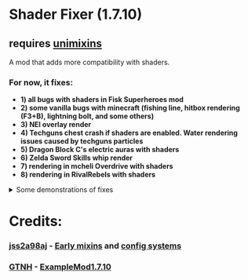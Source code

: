 # Shader Fixer (1.7.10)

## requires [unimixins](https://github.com/LegacyModdingMC/UniMixins)

A mod that adds more compatibility with shaders.
### For now, it fixes:
+ **1) all bugs with shaders in Fisk Superheroes mod**
+ **2) some vanilla bugs with minecraft (fishing line, hitbox rendering (F3+B), lightning bolt, and some others)**
+ **3) NEI overlay render**
+ **4) Techguns chest crash if shaders are enabled. Water rendering issues caused by techguns particles**
+ **5) Dragon Block C's electric auras with shaders**
+ **6) Zelda Sword Skills whip render**
+ **7) rendering in mcheli Overdrive with shaders**
+ **8) rendering in RivalRebels with shaders**


<details>

<summary>Some demonstrations of fixes </summary>


<details>

<summary>1.5 - Techguns:</summary>



<details>
<summary>Before: </summary>


https://github.com/kotmatross28729/Shader-fixer/assets/110309314/ec8f83be-fe2e-4b77-a01b-0ecf634338e6


https://github.com/kotmatross28729/Shader-fixer/assets/110309314/926e7e9c-c276-42ff-9cee-922275b14fb5

</details>

<details>
<summary>After: </summary>


https://github.com/kotmatross28729/Shader-fixer/assets/110309314/a252bc23-7bb5-4aeb-9bc8-cf94b10cd42d



https://github.com/kotmatross28729/Shader-fixer/assets/110309314/6ce72f2f-9cc2-41c0-bc41-8db76c10b837

</details>

</details>


![Fisk Superheroes Fix](https://github.com/kotmatross28729/Shader-fixer/assets/110309314/42952fa3-8744-4df0-a60b-0baae7e30057)
![Fisk Superheroes Fix 2](https://github.com/kotmatross28729/Shader-fixer/assets/110309314/404cd29f-9a25-4ea1-b5f7-d51d446b8cb7)
![fishing line fix](https://github.com/kotmatross28729/Shader-fixer/assets/110309314/a2b03df7-aa67-49b9-915f-28f52ea75877)
![hitboxes fix](https://github.com/kotmatross28729/Shader-fixer/assets/110309314/0b2616eb-b473-4c78-b977-ce093e7bda00)
![leash line fix](https://github.com/kotmatross28729/Shader-fixer/assets/110309314/4532c38b-a2b8-41c7-82d0-a86da8225df1)
![lightning bolt fix 2](https://github.com/kotmatross28729/Shader-fixer/assets/110309314/9dffa4e7-4561-47d2-b2f0-14dba3507b9b)
![lightning bolt fix](https://github.com/kotmatross28729/Shader-fixer/assets/110309314/59728e9c-6c39-4d66-a524-10443105bbaf)
![ender dragon death effects fix day](https://github.com/kotmatross28729/Shader-fixer/assets/110309314/ac979179-3d1d-4bd1-b516-47da62bfd621)
![ender dragon death effects fix](https://github.com/kotmatross28729/Shader-fixer/assets/110309314/0d476068-cb99-4700-8821-15a1645c3599)
![name tag fix](https://github.com/kotmatross28729/Shader-fixer/assets/110309314/c42cb62c-0a31-43af-b1bc-9b4a4b9ebb11)
![NotEnoughItems render fix](https://github.com/kotmatross28729/Shader-fixer/assets/110309314/9b5e2b69-81d9-40d1-a628-8ad9cee41616)

</details>

# Credits:

### [jss2a98aj](https://github.com/jss2a98aj) - [Early mixins](https://github.com/jss2a98aj/BugTorch/blob/master/src/main/java/jss/bugtorch/mixinplugin/BugTorchEarlyMixins.java) and [config systems](https://github.com/jss2a98aj/BugTorch/blob/master/src/main/java/jss/bugtorch/config/BugTorchConfig.java)

### [GTNH](https://github.com/orgs/GTNewHorizons/repositories) - [ExampleMod1.7.10](https://github.com/GTNewHorizons/ExampleMod1.7.10)
